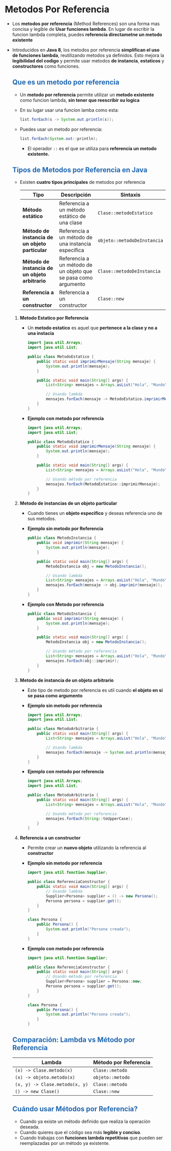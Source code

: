 # Metodos Por Referencia


* Los **metodos por referencia** (Method References) son una forma mas concisa y legible de  **Usar funciones lambda**. En lugar de escribir la funcion lambda completa, puedes **referencia directametne un metodo existente**

* Introducidos en **Java 8**, los metodos por referencia **simplifican el uso de funciones lambda**, reutilizando metodos ya definidos. Esto mejora la **legibilidad del codigo** y permite usar metodos  **de instancia**, **estaticos** y **constructores** como funciones.

    ## <span style="color:#2168b0">Que es un metodo por referencia</span>
    
    * Un **metodo por referencia** permite utilizar un **metodo existente** como funcion lambda, **sin tener que reescribir su logica** 
    * En su lugar usar una funcion lamba como esta:
    
        ```java
        list.forEach(s -> System.out.println(s));
        ```
    * Puedes usar un metodo por referencia:
    
        ```java
        list.forEach(System.out::println);
        ```
        * El operador `::` es el que se utiliza para **referencia un metodo existente.**
        
  
    ## <span style="color:#2168b0">Tipos de Metodos por Referencia en Java</span>
    
    * Existen **cuatro tipos principales** de metodos por referencia
    
        |                    **Tipo**                     |                        **Descripción**                         |        **Sintaxis**         |
        | ----------------------------------------------- | -------------------------------------------------------------- | --------------------------- |
        | **Método estático**                             | Referencia a un método estático de una clase                   | `Clase::metodoEstatico`     |
        | **Método de instancia de un objeto particular** | Referencia a un método de una instancia específica             | `objeto::metodoDeInstancia` |
        | **Método de instancia de un objeto arbitrario** | Referencia a un método de un objeto que se pasa como argumento | `Clase::metodoDeInstancia`  |
        | **Referencia a un constructor**                 | Referencia a un constructor                                    | `Clase::new`                |


    1. **Metodo Estatico por Referencia**
        * Un **metodo estatico** es aquel que **pertenece a la clase y no a una instacia**
        
            ```java
            import java.util.Arrays;
            import java.util.List;

            public class MetodoEstatico {
                public static void imprimirMensaje(String mensaje) {
                    System.out.println(mensaje);
                }

                public static void main(String[] args) {
                    List<String> mensajes = Arrays.asList("Hola", "Mundo", "Java");

                    // Usando lambda
                    mensajes.forEach(mensaje -> MetodoEstatico.imprimirMensaje(mensaje));
                }
            }
            ```

        * **Ejemplo con metodo por referencia**
        
            ```java
            import java.util.Arrays;
            import java.util.List;

            public class MetodoEstatico {
                public static void imprimirMensaje(String mensaje) {
                    System.out.println(mensaje);
                }

                public static void main(String[] args) {
                    List<String> mensajes = Arrays.asList("Hola", "Mundo", "Java");

                    // Usando método por referencia
                    mensajes.forEach(MetodoEstatico::imprimirMensaje);
                }
            }
            ```

    2. **Metodo de instancias de un objeto particular**
        * Cuando tienes un  **objeto especifico** y deseas referencia uno de sus metodos.
        
        * **Ejemplo sin metodo por Referencia**
        
            ```java
            public class MetodoInstancia {
                public void imprimir(String mensaje) {
                    System.out.println(mensaje);
                }

                public static void main(String[] args) {
                    MetodoInstancia obj = new MetodoInstancia();

                    // Usando lambda
                    List<String> mensajes = Arrays.asList("Hola", "Mundo", "Java");
                    mensajes.forEach(mensaje -> obj.imprimir(mensaje));
                }
            }
            ```
        * **Ejemplo con Metodo por referencia**
        
            ```java
            public class MetodoInstancia {
                public void imprimir(String mensaje) {
                    System.out.println(mensaje);
                }

                public static void main(String[] args) {
                    MetodoInstancia obj = new MetodoInstancia();

                    // Usando método por referencia
                    List<String> mensajes = Arrays.asList("Hola", "Mundo", "Java");
                    mensajes.forEach(obj::imprimir);
                }
            }
            ```
            
    3. **Metodo de instancia de un objeto arbitrario**
        * Este tipo de metodo por referencia es util cuando  **el objeto en si se pasa como argumento**
        
        * **Ejemplo sin metodo por referencia**
        
            ```java
            import java.util.Arrays;
            import java.util.List;

            public class MetodoArbitrario {
                public static void main(String[] args) {
                    List<String> mensajes = Arrays.asList("Hola", "Mundo", "Java");

                    // Usando lambda
                    mensajes.forEach(mensaje -> System.out.println(mensaje.toUpperCase()));
                }
            }
            ```

        * **Ejemplo con metodo por referencia**
        
            ```java
            import java.util.Arrays;
            import java.util.List;

            public class MetodoArbitrario {
                public static void main(String[] args) {
                    List<String> mensajes = Arrays.asList("Hola", "Mundo", "Java");

                    // Usando método por referencia
                    mensajes.forEach(String::toUpperCase);
                }
            }
            ```
    4. **Referencia a un constructor**
        * Permite crear un  **nuevo objeto** utilizando la referencia al **constructor**
        
        * **Ejemplo sin metodo por referencia**
        
            ```java
            import java.util.function.Supplier;

            public class ReferenciaConstructor {
                public static void main(String[] args) {
                    // Usando lambda
                    Supplier<Persona> supplier = () -> new Persona();
                    Persona persona = supplier.get();
                }
            }

            class Persona {
                public Persona() {
                    System.out.println("Persona creada");
                }
            }
            ```

        * **Ejemplo con metodo por referencia**
            
            ```java
            import java.util.function.Supplier;

            public class ReferenciaConstructor {
                public static void main(String[] args) {
                    // Usando método por referencia
                    Supplier<Persona> supplier = Persona::new;
                    Persona persona = supplier.get();
                }
            }

            class Persona {
                public Persona() {
                    System.out.println("Persona creada");
                }
            }
            ```

    ## <span style="color:#2168b0">Comparación: Lambda vs Método por Referencia</span>

    |           **Lambda**           | **Método por Referencia** |
    | ------------------------------ | ------------------------- |
    | `(x) -> Clase.metodo(x)`       | `Clase::metodo`           |
    | `(x) -> objeto.metodo(x)`      | `objeto::metodo`          |
    | `(x, y) -> Clase.metodo(x, y)` | `Clase::metodo`           |
    | `() -> new Clase()`            | `Clase::new`              |


      
    ## <span style="color:#2168b0">Cuándo usar Métodos por Referencia?</span>

    *   Cuando ya existe un método definido que realiza la operación deseada.
    *   Cuando quieres que el código sea más **legible y conciso**.
    *   Cuando trabajas con **funciones lambda repetitivas** que pueden ser reemplazadas por un método ya existente.



    
    
    

